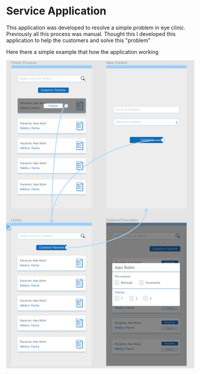 # Service Application

This application was developed to resolve a simple problem in eye clinic. Previously all this process was manual.
Thought this I developed this application to help the customers and solve this "problem"

Here there a simple example that how the application working

![UI Example!](src/assets/images/ui.PNG)
